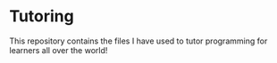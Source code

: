 # Tutoring
This repository contains the files I have used to tutor programming for learners all over the world! 
